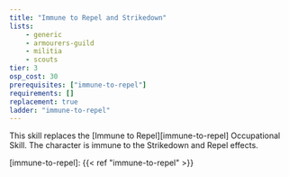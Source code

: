 ```yaml
---
title: "Immune to Repel and Strikedown"
lists:
    - generic
    - armourers-guild
    - militia
    - scouts
tier: 3
osp_cost: 30
prerequisites: ["immune-to-repel"]
requirements: []
replacement: true
ladder: "immune-to-repel"
---
```

This skill replaces the [Immune to Repel][immune-to-repel] Occupational Skill. The character is immune to the Strikedown and Repel effects.

[immune-to-repel]: {{< ref "immune-to-repel" >}}
